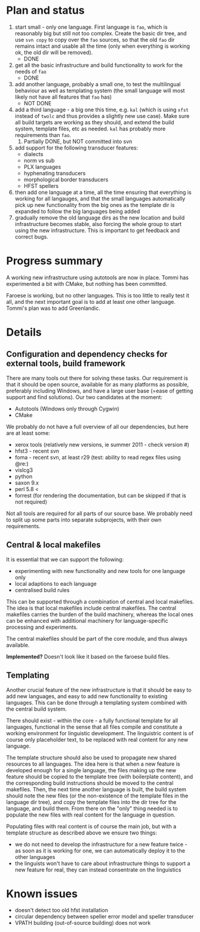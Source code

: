 # Plan and status


1. start small - only one language. First language is `fao`, which is reasonably big but still not too complex. Create the basic dir tree, and use `svn copy` to copy over the `fao` sources, so that the old `fao` dir remains intact and usable all the time (only when everything is working ok, the old dir will be removed).
	- DONE
1. get all the basic infrastructure and build functionality to work for the needs of `fao`
	- DONE
1. add another language, probably a small one, to test the multilingual behaviour as well as templating system (the small language will most likely not have all features that `fao` has)
	- NOT DONE
1. add a third language - a big one this time, e.g. `kal` (which is using `xfst` instead of `twolc` and thus provides a slightly new use case). Make sure all build targets are working as they should, and extend the build system, template files, etc as needed. `kal` has probably more requirements than `fao`.
	1. Partially DONE, but NOT committed into svn
1. add support for the following transducer features:
	- dialects
	- norm vs sub
	- PLX languages
	- hyphenating transducers
	- morphological border transducers
	- HFST spellers
1. then add one language at a time, all the time ensuring that everything is working for all langauges, and that the small languages automatically pick up new functionality from the big ones as the template dir is expanded to follow the big languages being added
1. gradually remove the old language dirs as the new location and build infrastructure becomes stable, also forcing the whole group to start using the new infrastructure. This is important to get feedback and correct bugs.


# Progress summary


A working new infrastructure using autotools are now in place. Tommi has experimented a bit with CMake, but nothing has been committed.


Faroese is working, but no other languages. This is too little to really test it all, and the next important goal is to add at least one other language. Tommi's plan was to add Greenlandic.


# Details


## Configuration and dependency checks for external tools, build framework


There are many tools out there for solving these tasks. Our requirement is that it should be open source, available for as many platforms as possible, preferably including Windows, and have a large user base (=ease of getting support and find solutions). Our two candidates at the moment:


* Autotools (Windows only through Cygwin)
* CMake


We probably do not have a full overview of all our dependencies, but here are at least some:


* xerox tools (relatively new versions, ie summer 2011 - check version #)
* hfst3 - recent svn
* foma - recent svn, at least r29 (test: ability to read regex files using @re:)
* vislcg3
* python
* saxon 9.x
* perl 5.8 <
* forrest (for rendering the documentation, but can be skipped if that is not required)


Not all tools are required for all parts of our source base. We probably need to split up some parts into separate subprojects, with their own requirements.


## Central & local makefiles


It is essential that we can support the following:


* experimenting with new functionality and new tools for one language only
* local adaptions to each language
* centralised build rules


This can be supported through a combination of central and local makefiles. The idea is that local makefiles include central makefiles. The central makefiles carries the burden of the build machinery, whereas the local ones can be enhanced with additional machinery for language-specific processing and experiments.


The central makefiles should be part of the core module, and thus always available.


**Implemented?** Doesn't look like it based on the faroese build files.


## Templating


Another crucial feature of the new infrastructure is that it should be easy to add new languages, and easy to add new functionality to existing languages. This can be done through a templating system combined with the central build system.


There should exist - within the core - a fully functional template for all languages, functional in the sense that all files compile and constitute a working environment for linguistic development. The linguistric content is of course only placeholder text, to be replaced with real content for any new language.


The template structure should also be used to propagate new shared resources to all languages. The idea here is that when a new feature is developed enough for a single language, the files making up the new feature should be copied to the template tree (with boilerplate content), and the corresponding build instructions should be moved to the central makefiles. Then, the next time another language is built, the build system should note the new files (or the non-existence of the template files in the language dir tree), and copy the template files into the dir tree for the language, and build them. From there on the "only" thing needed is to populate the new files with real content for the language in question.


Populating files with real content is of course the main job, but with a template structure as described above we ensure two things:


* we do not need to develop the infrastructure for a new feature twice - as soon as it is working for one, we can automatically deploy it to the other languages
* the linguists won't have to care about infrastructure things to support a new feature for real, they can instead consentrate on the linguistics


# Known issues


* doesn't detect too old hfst installation
* circular dependency between speller error model and speller transducer
* VPATH building (out-of-source building) does not work
